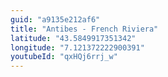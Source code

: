 ```yaml
---
guid: "a9135e212af6"
title: "Antibes - French Riviera"
latitude: "43.5849917351342"
longitude: "7.121372222900391"
youtubeId: "qxHQj6rrj_w"
---
```

